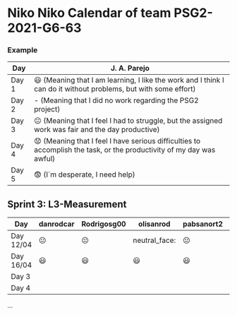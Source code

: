 # Niko Niko Calendar of team PSG2-2021-G6-63

### Example

| Day           | J. A. Parejo  |
| ------------- | ------------- |
| Day 1         |    :smiley: (Meaning that I am learning, I like the work and I think I can do it without problems, but with some effort) |
| Day 2         |    - (Meaning that I did no work regarding the PSG2 project)           |
| Day 3         |    :neutral_face:  (Meaning that I feel I had to struggle, but the assigned work was fair and the day productive)          |:fearful:
| Day 4         |    :worried: (Meaning that I feel I have serious difficulties to accomplish the task, or the productivity of my day was awful)           |
| Day 5         |    :fearful:   (I´m desperate, I need help)        |


## Sprint 3: L3-Measurement

| Day           | danrodcar    | Rodrigosg00  | olisanrod     | pabsanort2    | lucasperezweb     | 
| ------------- | ------------- | -------------  | -------------  | -------------  | -------------  
| Day 12/04     |:neutral_face: |:neutral_face: |neutral_face:    |:neutral_face: |:smiley:        | 
| Day 16/04     |:smiley:       |:smiley:       |   :smiley:     |:smiley:        |:smiley:        |   
| Day 3         |               |               |                |                |                |  
| Day 4         |               |               |                |                |                | 
...
